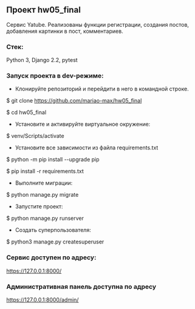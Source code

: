 ## Проект hw05_final

Сервис Yatube. Реализованы функции регистрации, создания постов, добавления картинки в пост, комментариев.

### Стек:
Python 3, Django 2.2, pytest

### Запуск проекта в dev-режиме:
- Клонируйте репозиторий и перейдити в него в командной строке.

$ git clone https://github.com/mariao-max/hw05_final

$ cd hw05_final

- Установите и активируйте виртуальное окружение:

$ venv/Scripts/activate

- Установите все зависимости из файла requirements.txt

$ python -m pip install --upgrade pip

$ pip install -r requirements.txt

- Выполните миграции:

$ python manage.py migrate 

- Запустите проект:

$ python manage.py runserver

- Создать суперпользователя:

$ python3 manage.py createsuperuser

### Сервис доступен по адресу:

https://127.0.0.1:8000/

### Административная панель доступна по адресу

https://127.0.0.1:8000/admin/
